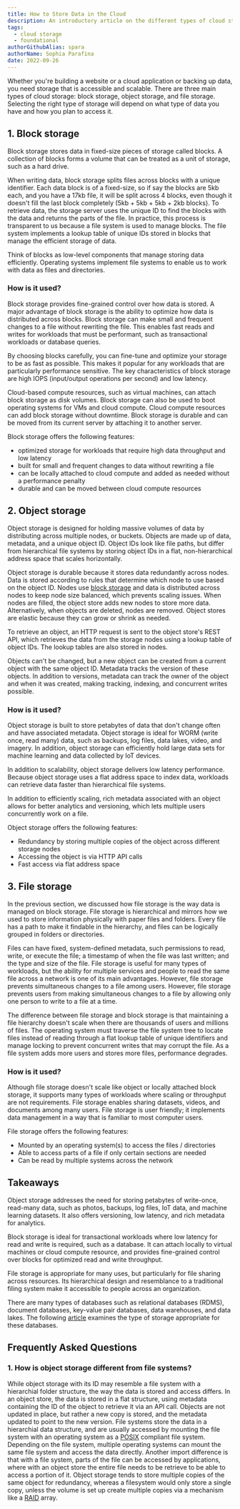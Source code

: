 ```yaml
---
title: How to Store Data in the Cloud
description: An introductory article on the different types of cloud storage and their application
tags:
  - cloud storage
  - foundational
authorGithubAlias: spara
authorName: Sophia Parafina
date: 2022-09-26
---
```


Whether you're building a website or a cloud application or backing up data, you need storage that is accessible and scalable. There are three main types of cloud storage: block storage, object storage, and file storage. Selecting the right type of storage will depend on what type of data you have and how you plan to access it.  

## 1. Block storage

Block storage stores data in fixed-size pieces of storage called blocks. A collection of blocks forms a volume that can be treated as a unit of storage, such as a hard drive. 

When writing data, block storage splits files across blocks with a unique identifier. Each data block is of a fixed-size, so if say the blocks are 5kb each, and you have a 17kb file, it will be split across 4 blocks, even though it doesn't fill the last block completely (5kb + 5kb + 5kb + 2kb blocks). To retrieve data, the storage server uses the unique ID to find the blocks with the data and returns the parts of the file. In practice, this process is transparent to us because a file system is used to manage blocks. The file system implements a lookup table of unique IDs stored in blocks that manage the efficient storage of data.

Think of blocks as low-level components that manage storing data efficiently. Operating systems implement file systems to enable us to work with data as files and directories.

### How is it used?

Block storage provides fine-grained control over how data is stored. A major advantage of block storage is the ability to optimize how data is distributed across blocks. Block storage can make small and frequent changes to a file without rewriting the file. This enables fast reads and writes for workloads that must be performant, such as transactional workloads or database queries.

By choosing blocks carefully, you can fine-tune and optimize your storage to be as fast as possible. This makes it popular for any workloads that are particularly performance sensitive. The key characteristics of block storage are high IOPS (input/output operations per second) and low latency.

Cloud-based compute resources, such as virtual machines, can attach block storage as disk volumes. Block storage can also be used to boot operating systems for VMs and cloud compute. Cloud compute resources can add block storage without downtime. Block storage is durable and can be moved from its current server by attaching it to another server.

Block storage offers the following features:

- optimized storage for workloads that require high data throughput and low latency
- built for small and frequent changes to data without rewriting a file
- can be locally attached to cloud compute and added as needed without a performance penalty
- durable and can be moved between cloud compute resources 

## 2. Object storage

Object storage is designed for holding massive volumes of data by distributing across multiple nodes, or buckets. Objects are made up of data, metadata, and a unique object ID. Object IDs look like file paths, but differ from hierarchical file systems by storing object IDs in a flat, non-hierarchical address space that scales horizontally.      

Object storage is durable because it stores data redundantly across nodes. Data is stored according to rules that determine which node to use based on the object ID. Nodes use [block storage](#block-storage) and data is distributed across nodes to keep node size balanced, which prevents scaling issues. When nodes are filled, the object store adds new nodes to store more data. Alternatively, when objects are deleted, nodes are removed. Object stores are elastic because they can grow or shrink as needed.

To retrieve an object, an HTTP request is sent to the object store's REST API, which retrieves the data from the storage nodes using a lookup table of object IDs. The lookup tables are also stored in nodes.

Objects can't be changed, but a new object can be created from a current object with the same object ID. Metadata tracks the version of these objects. In addition to versions, metadata can track the owner of the object and when it was created, making tracking, indexing, and concurrent writes possible.

### How is it used?

Object storage is built to store petabytes of data that don't change often and have associated metadata. Object storage is ideal for WORM (write once, read many) data, such as backups, log files, data lakes, video, and imagery. In addition, object storage can efficiently hold large data sets for machine learning and data collected by IoT devices.

In addition to scalability, object storage delivers low latency performance. Because object storage uses a flat address space to index data, workloads can retrieve data faster than hierarchical file systems.

In addition to efficiently scaling, rich metadata associated with an object allows for better analytics and versioning, which lets multiple users concurrently work on a file.

Object storage offers the following features:

- Redundancy by storing multiple copies of the object across different storage nodes
- Accessing the object is via HTTP API calls
- Fast access via flat address space

## 3. File storage

In the previous section, we discussed how file storage is the way data is managed on block storage. File storage is hierarchical and mirrors how we used to store information physically with paper files and folders. Every file has a path to make it findable in the hierarchy, and files can be logically grouped in folders or directories.

Files can have fixed, system-defined metadata, such permissions to read, write, or execute the file; a timestamp of when the file was last written; and the type and size of the file. File storage is useful for many types of workloads, but the ability for multiple services and people to read the same file across a network is one of its main advantages. However, file storage prevents simultaneous changes to a file among users. However, file storage prevents users from making simultaneous changes to a file by allowing only one person to write to a file at a time.

The difference between file storage and block storage is that maintaining a file hierarchy doesn't scale when there are thousands of users and millions of files. The operating system must traverse the file system tree to locate files instead of reading through a flat lookup table of unique identifiers and manage locking to prevent concurrent writes that may corrupt the file. As a file system adds more users and stores more files, performance degrades.

### How is it used?

Although file storage doesn't scale like object or locally attached block storage, it supports many types of workloads where scaling or throughput are not requirements. File storage enables sharing datasets, videos, and documents among many users. File storage is user friendly; it implements data management in a way that is familiar to most computer users.

File storage offers the following features:

- Mounted by an operating system(s) to access the files / directories
- Able to access parts of a file if only certain sections are needed
- Can be read by multiple systems across the network 

## Takeaways

Object storage addresses the need for storing petabytes of write-once, read-many data, such as photos, backups, log files, IoT data, and machine learning datasets. It also offers versioning, low latency, and rich metadata for analytics.

Block storage is ideal for transactional workloads where low latency for read and write is required, such as a database. It can attach locally to virtual machines or cloud compute resource, and provides fine-grained control over blocks for optimized read and write throughput.

File storage is appropriate for many uses, but particularly for file sharing across resources. Its hierarchical design and resemblance to a traditional filing system make it accessible to people across an organization.

There are many types of databases such as relational databases (RDMS), document databases, key-value pair databases, data warehouses, and data lakes. The following [article](https://blog.buildon.aws/posts/which-data-storage-option-do-i-choose) examines the type of storage appropriate for these databases.

## Frequently Asked Questions

### 1. How is object storage different from file systems?

While object storage with its ID may resemble a file system with a hierarchial folder structure, the way the data is stored and access differs. In an object store, the data is stored in a flat structure, using metadata containing the ID of the object to retrieve it via an API call. Objects are not updated in place, but rather a new copy is stored, and the metadata updated to point to the new version. File systems store the data in a hierarchial data structure, and are usually accessed by mounting the file system with an operating system as a [POSIX](https://en.wikipedia.org/wiki/POSIX) compliant file system. Depending on the file system, multiple operating systems can mount the same file system and access the data directly. Another import difference is that with a file system, parts of the file can be accessed by applications, where with an object store the entire file needs to be retrieve to be able to access a portion of it. Object storage tends to store multiple copies of the same object for redundancy, whereas a filesystem would only store a single copy, unless the volume is set up create multiple copies via a mechanism like a [RAID](https://en.wikipedia.org/wiki/RAID) array.
